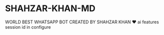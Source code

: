 # SHAHZAR-KHAN-MD
WORLD BEST WHATSAPP BOT CREATED BY SHAHZAR KHAN ♥️ 
ai features 
session id in configure 
